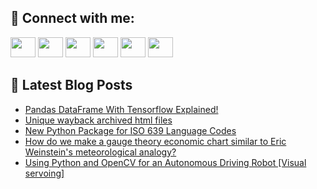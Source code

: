 ## 🔎 Connect with me:
[<img height="32" width="40" src="https://cdn.jsdelivr.net/npm/simple-icons@v5/icons/telegram.svg" />](https://t.me/bullbesh)
[<img height="32" width="40" src="https://cdn.jsdelivr.net/npm/simple-icons@v5/icons/vk.svg" />](https://vk.com/bullbesh)
[<img height="32" width="40" src="https://cdn.jsdelivr.net/npm/simple-icons@v5/icons/twitter.svg" />](https://twitter.com/bullbesh1)
[<img height="32" width="40" src="https://cdn.jsdelivr.net/npm/simple-icons@v5/icons/instagram.svg" />](https://www.instagram.com/bullbesh)
[<img height="32" width="40" src="https://cdn.jsdelivr.net/npm/simple-icons@v5/icons/reddit.svg" />](https://www.reddit.com/user/bullbesh)
[<img height="32" width="40" src="https://cdn.jsdelivr.net/npm/simple-icons@v5/icons/youtube.svg" />](https://www.youtube.com/channel/UCtfjRs6uzgq5mfm8S06WTcg)

## 📕 Latest Blog Posts
<!-- BLOG-POST-LIST:START -->
- [Pandas DataFrame With Tensorflow Explained!](https://www.reddit.com/r/Python/comments/uruukm/pandas_dataframe_with_tensorflow_explained/)
- [Unique wayback archived html files](https://www.reddit.com/r/Python/comments/urtz99/unique_wayback_archived_html_files/)
- [New Python Package for ISO 639 Language Codes](https://www.reddit.com/r/Python/comments/ursa30/new_python_package_for_iso_639_language_codes/)
- [How do we make a gauge theory economic chart similar to Eric Weinstein&#39;s meteorological analogy?](https://www.reddit.com/r/Python/comments/urrtcq/how_do_we_make_a_gauge_theory_economic_chart/)
- [Using Python and OpenCV for an Autonomous Driving Robot [Visual servoing]](https://www.reddit.com/r/Python/comments/urq21c/using_python_and_opencv_for_an_autonomous_driving/)
<!-- BLOG-POST-LIST:END -->
